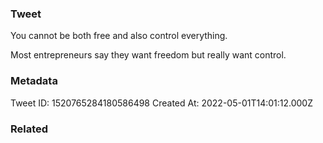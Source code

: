 ### Tweet
You cannot be both free and also control everything.

Most entrepreneurs say they want freedom but really want control.

### Metadata
Tweet ID: 1520765284180586498
Created At: 2022-05-01T14:01:12.000Z

### Related

